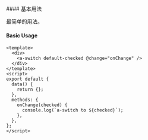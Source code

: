 <cn>
#### 基本用法 

最简单的用法。
</cn>
<us>
#### Basic Usage
</us>

```tpl
<template>
  <div>
    <a-switch default-checked @change="onChange" />
  </div>
</template>
<script>
export default {
  data() {
    return {};
  },
  methods: {
    onChange(checked) {
      console.log(`a-switch to ${checked}`);
    },
  },
};
</script>
```